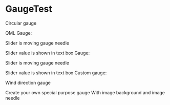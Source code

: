 # GaugeTest

Circular gauge

QML
Gauge:

Slider is moving gauge needle 

Slider value is shown in text box
Gauge:

Slider is moving gauge needle 

Slider value is shown in text box
Custom gauge:

Wind direction gauge

Create your own special purpose gauge
With image background and image needle


